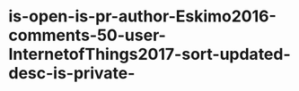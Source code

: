 # is-open-is-pr-author-Eskimo2016-comments-50-user-InternetofThings2017-sort-updated-desc-is-private-
